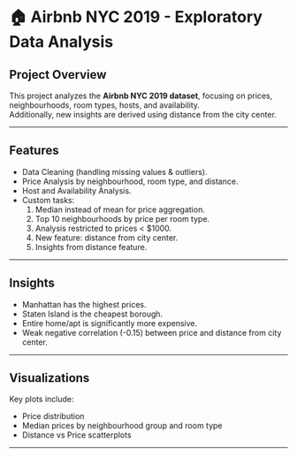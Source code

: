 # 🏠 Airbnb NYC 2019 - Exploratory Data Analysis

## Project Overview
This project analyzes the **Airbnb NYC 2019 dataset**, focusing on prices, neighbourhoods, room types, hosts, and availability.  
Additionally, new insights are derived using distance from the city center.

---

## Features
- Data Cleaning (handling missing values & outliers).
- Price Analysis by neighbourhood, room type, and distance.
- Host and Availability Analysis.
- Custom tasks:
  1. Median instead of mean for price aggregation.
  2. Top 10 neighbourhoods by price per room type.
  3. Analysis restricted to prices < $1000.
  4. New feature: distance from city center.
  5. Insights from distance feature.

---

## Insights
- Manhattan has the highest prices.
- Staten Island is the cheapest borough.
- Entire home/apt is significantly more expensive.
- Weak negative correlation (-0.15) between price and distance from city center.

---

## Visualizations
Key plots include:
- Price distribution
- Median prices by neighbourhood group and room type
- Distance vs Price scatterplots

---
